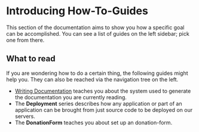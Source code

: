 # Introducing How-To-Guides

This section of the documentation aims to show you how a specific goal can be accomplished.
You can see a list of guides on the left sidebar; pick one from there.


## What to read

If you are wondering how to do a certain thing, the following guides might help you.
They can also be reached via the navigation tree on the left.

- [Writing Documentation](./writing_documentation.md) teaches you about the system used to generate the documentation
  you are currently reading.
- The **Deployment** series describes how any application or part of an application can be brought from just source code
  to be deployed on our servers.
- The **DonationForm** teaches you about set up an donation-form.
